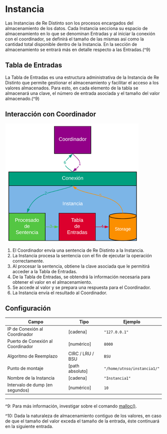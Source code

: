 # Instancia

Las Instancias de Re Distinto son los procesos encargados del almacenamiento de los datos. Cada Instancia secciona su espacio de almacenamiento en lo que se denominan Entradas y al iniciar la conexión con el coordinador, se definirá el tamaño de las mismas así como la cantidad total disponible dentro de la Instancia. En la sección de almacenamiento se entrará más en detalle respecto a las Entradas.(^9)

## Tabla de Entradas

La Tabla de Entradas es una estructura administrativa de la Instancia de Re Distinto que permite gestionar el almacenamiento y facilitar el acceso a los valores almacenados.
Para esto, en cada elemento de la tabla se almacenará una clave, el número de entrada asociada y el tamaño del valor almacenado.(^9)

## Interacción con Coordinador

![Interacción con el Coordinador](assets/interaccion-coordinador-instancia.png)

1. El Coordinador envía una sentencia de Re Distinto a la Instancia.
2. La Instancia procesa la sentencia con el fin de ejecutar la operación correctamente.
3. Al procesar la sentencia, obtiene la clave asociada que le permitirá acceder a la Tabla de Entradas.
4. De la Tabla de Entradas, se obtendrá la información necesaria para obtener el valor en el almacenamiento.
5. Se accede al valor y se prepara una respuesta para el Coordinador.
6. La Instancia envía el resultado al Coordinador.

## Configuración

| Campo                              | Tipo               | Ejemplo                     |
|------------------------------------|--------------------|-----------------------------|
| IP de Conexión al Coordinador      | [cadena]           | `"127.0.0.1"`               |
| Puerto de Conexión al Coordinador  | [numérico]         | `8000`                      |
| Algoritmo de Reemplazo             | CIRC / LRU / BSU   | `BSU`                       |
| Punto de montaje                   | [path absoluto]    | `"/home/utnso/instancia1/"` |
| Nombre de la Instancia             | [cadena]           | `"Instancia1"`              |
| Intervalo de dump (en segundos)    | [numérico]         | `10`                        |

---
^9: Para más información, investigar sobre el comando [malloc()](https://linux.die.net/man/3/malloc).

^10: Dada la naturaleza de almacenamiento contiguo de los valores, en caso de que el tamaño del valor exceda el tamaño de la entrada, éste continuará en la siguiente entrada.
